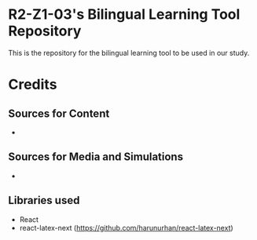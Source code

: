 # R2-Z1-03's Bilingual Learning Tool Repository
This is the repository for the bilingual learning tool to be used in our study.

# Credits

## Sources for Content
- 
## Sources for Media and Simulations
- 
## Libraries used
- React
- react-latex-next (https://github.com/harunurhan/react-latex-next)